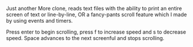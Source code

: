 Just another More clone, reads text files with the ability to print an entire screen of text or line-by-line, OR a fancy-pants scroll feature which I made by using events and timers.

Press enter to begin scrolling, press f to increase speed and s to decrease speed. Space advances to the next screenful and stops scrolling.
